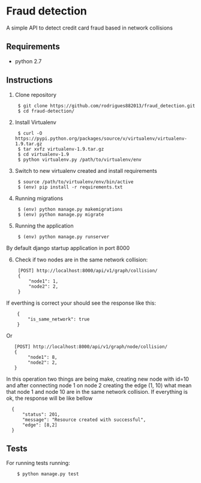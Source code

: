 # Fraud detection
A simple API to detect credit card fraud based in network collisions

## Requirements
* python 2.7


## Instructions

1. Clone repository

		$ git clone https://github.com/rodrigues882013/fraud_detection.git
		$ cd fraud-detection/
 
2. Install Virtualenv
      
		$ curl -O https://pypi.python.org/packages/source/v/virtualenv/virtualenv-1.9.tar.gz
		$ tar xvfz virtualenv-1.9.tar.gz
		$ cd virtualenv-1.9
		$ python virtualenv.py /path/to/virtualenv/env

3. Switch to new virtualenv created and install requirements

		$ source /path/to/virtualenv/env/bin/active
		$ (env) pip install -r requirements.txt
    
       
4. Running migrations

		$ (env) python manage.py makemigrations
		$ (env) python manage.py migrate
       
5. Running the application

		$ (env) python manage.py runserver

By default django startup application in port 8000

6. Check if two nodes are in the same network collision:

        
		[POST] http://localhost:8000/api/v1/graph/collision/
		{
			"node1": 1,
			"node2": 2,
		}

If everthing is correct your should see the response like this:

	    {
			"is_same_network": true
	    }
       
Or

       [POST] http://localhost:8000/api/v1/graph/node/collision/
	   {
			"node1": 8,
			"node2": 2,
	   }
	   
In this operation two things are being make, creating new node with 
id=10 and after connecting node 1 on node 2 creating the edge (1, 10)
what mean that node 1 and node 10 are in the same network collision. 
If everything is ok, the response will be like bellow

      {
          "status": 201,
          "message": "Resource created with successful",
          "edge": [8,2]
      }


## Tests

For running tests running:

		$ python manage.py test
       

